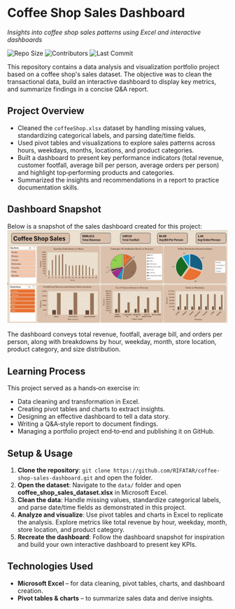 # Coffee Shop Sales Dashboard

*Insights into coffee shop sales patterns using Excel and interactive dashboards*

![Repo Size](https://img.shields.io/github/repo-size/RIFATAR/coffee-shop-sales-dashboard?color=blue)
![Contributors](https://img.shields.io/github/contributors/RIFATAR/coffee-shop-sales-dashboard?color=blue)
![Last Commit](https://img.shields.io/github/last-commit/RIFATAR/coffee-shop-sales-dashboard?color=blue)

This repository contains a data analysis and visualization portfolio project based on a coffee shop's sales dataset. The objective was to clean the transactional data, build an interactive dashboard to display key metrics, and summarize findings in a concise Q&A report.

## Project Overview

- Cleaned the `coffeeShop.xlsx` dataset by handling missing values, standardizing categorical labels, and parsing date/time fields.
- Used pivot tables and visualizations to explore sales patterns across hours, weekdays, months, locations, and product categories.
- Built a dashboard to present key performance indicators (total revenue, customer footfall, average bill per person, average orders per person) and highlight top‑performing products and categories.
- Summarized the insights and recommendations in a report to practice documentation skills.

## Dashboard Snapshot

Below is a snapshot of the sales dashboard created for this project:
![Coffee Shop Dashboard](images/dashboard.jpg)

The dashboard conveys total revenue, footfall, average bill, and orders per person, along with breakdowns by hour, weekday, month, store location, product category, and size distribution.

## Learning Process

This project served as a hands‑on exercise in:

- Data cleaning and transformation in Excel.
- Creating pivot tables and charts to extract insights.
- Designing an effective dashboard to tell a data story.
- Writing a Q&A‑style report to document findings.
- Managing a portfolio project end‑to‑end and publishing it on GitHub.

## Setup & Usage

1. **Clone the repository**: `git clone https://github.com/RIFATAR/coffee-shop-sales-dashboard.git` and open the folder.
2. **Open the dataset**: Navigate to the `data/` folder and open **coffee_shop_sales_dataset.xlsx** in Microsoft Excel.
3. **Clean the data**: Handle missing values, standardize categorical labels, and parse date/time fields as demonstrated in this project.
4. **Analyze and visualize**: Use pivot tables and charts in Excel to replicate the analysis. Explore metrics like total revenue by hour, weekday, month, store location, and product category.
5. **Recreate the dashboard**: Follow the dashboard snapshot for inspiration and build your own interactive dashboard to present key KPIs.

## Technologies Used

- **Microsoft Excel** – for data cleaning, pivot tables, charts, and dashboard creation.
- **Pivot tables & charts** – to summarize sales data and derive insights.
